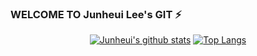 ### WELCOME TO Junheui Lee's GIT ⚡
<div align=center>
  
[![Junheui's github stats](https://github-readme-stats.vercel.app/api?username=waspjjun2)](https://github.com/waspjjun2/github-readme-stats)
[![Top Langs](https://github-readme-stats.vercel.app/api/top-langs/?username=waspjjun2&layout=compact)](https://github.com/waspjjun2/github-readme-stats)

</div>
